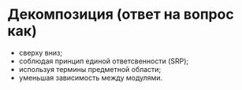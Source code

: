 # Декомпозиция \(ответ на вопрос как\)

* сверху вниз;
* соблюдая принцип единой ответсвенности \(SRP\);
* используя термины предметной области;
* уменьшая зависимость между модулями.



